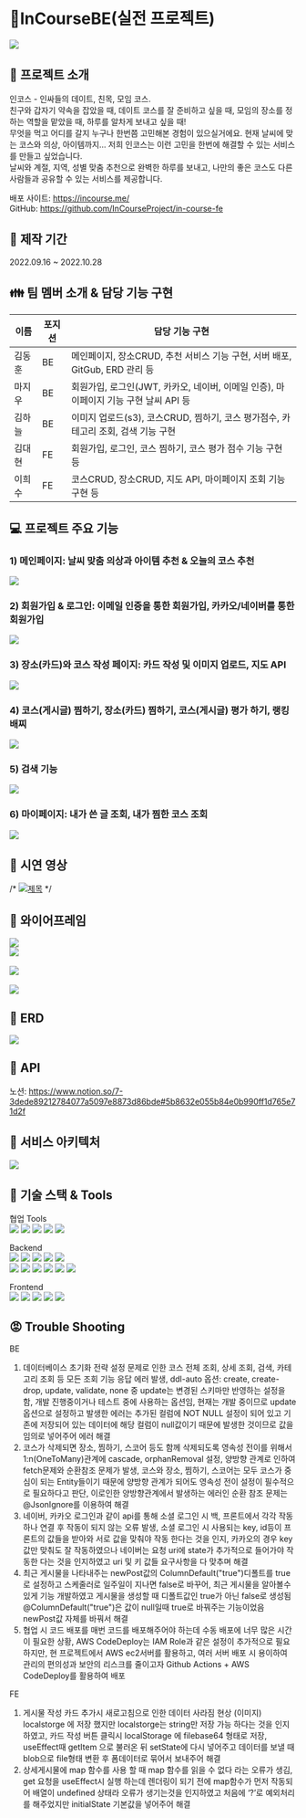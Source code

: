 # 📝InCourseBE(실전 프로젝트)   
<img src="https://user-images.githubusercontent.com/110077343/198350421-e607f10e-e4a4-49e7-a9dd-d6fc9dad2c09.jpg"></img><br/>  

📌 프로젝트 소개
------------- 
인코스 - 인싸들의 데이트, 친목, 모임 코스.    
친구와 갑자기 약속을 잡았을 때, 데이트 코스를 잘 준비하고 싶을 때, 모임의 장소를 정하는 역할을 맡았을 때, 하루를 알차게 보내고 싶을 때!  
무엇을 먹고 어디를 갈지 누구나 한번쯤 고민해본 경험이 있으실거에요. 
현재 날씨에 맞는 코스와 의상, 아이템까지... 저희 인코스는 이런 고민을 한번에 해결할 수 있는 서비스를 만들고 싶었습니다.  
날씨와 계절, 지역, 성별 맞춤 추천으로 완벽한 하루를 보내고, 나만의 좋은 코스도 다른 사람들과 공유할 수 있는 서비스를 제공합니다.

배포 사이트: https://incourse.me/  
GitHub: https://github.com/InCourseProject/in-course-fe

:date: 제작 기간
-------------   
2022.09.16 ~ 2022.10.28 

:family: 팀 멤버 소개 & 담당 기능 구현
-------------   
|이름|포지션|담당 기능 구현|
|------|---|---|
|김동훈|BE|메인페이지, 장소CRUD, 추천 서비스 기능 구현, 서버 배포, GitGub, ERD 관리 등|
|마지우|BE|회원가입, 로그인(JWT, 카카오, 네이버, 이메일 인증), 마이페이지 기능 구현 날씨 API 등|
|김하늘|BE|이미지 업로드(s3), 코스CRUD, 찜하기, 코스 평가점수, 카테고리 조회, 검색 기능 구현|
|김대현|FE|회원가입, 로그인, 코스 찜하기, 코스 평가 점수 기능 구현 등|
|이희수|FE|코스CRUD, 장소CRUD, 지도 API, 마이페이지 조회 기능 구현 등|

:computer: 프로젝트 주요 기능
-------------  
### 1) 메인페이지: 날씨 맞춤 의상과 아이템 추천 & 오늘의 코스 추천   
<img src="https://user-images.githubusercontent.com/110077343/198362950-d1467af3-881a-4d55-a1e6-ee5138171dfd.png"></img><br/>       
### 2) 회원가입 & 로그인: 이메일 인증을 통한 회원가입, 카카오/네이버를 통한 회원가입
<img src="https://user-images.githubusercontent.com/110077343/198349330-6db61e66-4cb4-4eb6-b87e-4e118cc0370b.jpg"></img><br/>     
### 3) 장소(카드)와 코스 작성 페이지: 카드 작성 및 이미지 업로드, 지도 API
<img src="https://user-images.githubusercontent.com/110077343/198349450-6195dc47-0d3a-4ce3-a428-0ba565637a00.jpg"></img><br/>  
### 4) 코스(게시글) 찜하기, 장소(카드) 찜하기, 코스(게시글) 평가 하기, 랭킹 배찌
<img src="https://user-images.githubusercontent.com/110077343/198362817-1d660a39-2931-4a6b-a933-5029fed0446e.png"></img><br/>     
### 5) 검색 기능
<img src="https://user-images.githubusercontent.com/110077343/198350233-c608ffe6-09cb-4586-b150-ce640fd030e7.jpg"></img><br/>      
### 6) 마이페이지: 내가 쓴 글 조회, 내가 찜한 코스 조회   
<img src="https://user-images.githubusercontent.com/110077343/198358995-b5f9043c-714e-4b05-97ba-1fc9fe70a68f.png"></img><br/>  

:movie_camera: 시연 영상
-------------  
/* [![제목](http://img.youtube.com/vi/유튜브썸네일.jpg)](https://www.youtube.com/watch?v=고유번호) */

:green_book: 와이어프레임
------------- 
<img src="https://user-images.githubusercontent.com/110077343/194228885-47af482a-5ab7-4dc7-aa79-4c0b2cdf06ba.png"></img><br/> 
<img src="https://user-images.githubusercontent.com/110077343/194229015-aa30c001-e99c-42e9-8c27-621d6b81d1d0.png"></img><br/>  
<img src="https://user-images.githubusercontent.com/110077343/194229116-226d747d-f463-43ee-87b9-31a6c3497142.png"></img><br/>  
<img src="https://user-images.githubusercontent.com/110077343/194229157-00f698b1-3036-4892-a880-41118112b11e.png"></img><br/>  

:blue_book: ERD
-------------
<img src="https://user-images.githubusercontent.com/110077343/198515914-17525309-4c2d-4425-8c0f-fbba0c9d3890.png"></img><br/>  

:orange_book: API
------------- 
노션: https://www.notion.so/7-3dede89212784077a5097e8873d86bde#5b8632e055b84e0b990ff1d765e71d2f

:ledger: 서비스 아키텍처
-------------
<img src="https://user-images.githubusercontent.com/110077343/198351688-680dc28f-3f0c-4e92-9797-8e84f726088c.png"></img><br/>  


:construction_worker: 기술 스택 & Tools
------------- 
협업 Tools       
<img src="https://img.shields.io/badge/Notion-000000?style=for-the-badge&logo=Notion&logoColor=white">
<img src="https://img.shields.io/badge/Google Sheets-34A853?style=for-the-badge&logo=Google Sheets&logoColor=white">
<img src="https://img.shields.io/badge/Git-F05032?style=for-the-badge&logo=Git&logoColor=white">
<img src="https://img.shields.io/badge/GitHub-181717?style=for-the-badge&logo=GitHub&logoColor=white">
<img src="https://img.shields.io/badge/Sourcetree-0052CC?style=for-the-badge&logo=Sourcetree&logoColor=white">     

Backend   
<img src="https://img.shields.io/badge/Java11-007396?style=for-the-badge&logo=Java11&logoColor=white">
<img src="https://img.shields.io/badge/Spring-6DB33F?style=for-the-badge&logo=Spring&logoColor=white">
<img src="https://img.shields.io/badge/Spring Boot-6DB33F?style=for-the-badge&logo=Spring Boot&logoColor=white">
<img src="https://img.shields.io/badge/Spring Security-6DB33F?style=for-the-badge&logo=Spring Security&logoColor=white">
<img src="https://img.shields.io/badge/JSON Web Tokens-000000?style=for-the-badge&logo=JSON Web Tokens&logoColor=white">  
<img src="https://img.shields.io/badge/Amazon EC2-FF9900?style=for-the-badge&logo=Amazon EC2&logoColor=white">
<img src="https://img.shields.io/badge/Ubuntu-E95420?style=for-the-badge&logo=Ubuntu&logoColor=white">
<img src="https://img.shields.io/badge/Amazon S3-569A31?style=for-the-badge&logo=Amazon S3&logoColor=white">
<img src="https://img.shields.io/badge/MySQL-4479A1?style=for-the-badge&logo=MySQL&logoColor=white"> 
<img src="https://img.shields.io/badge/IntelliJ IDEA-000000?style=for-the-badge&logo=IntelliJ IDEA&logoColor=white"> 
<img src="https://img.shields.io/badge/Postman-FF6C37?style=for-the-badge&logo=Postman&logoColor=white"> 


Frontend    
<img src="https://img.shields.io/badge/React-61DAFB?style=for-the-badge&logo=React&logoColor=white">
<img src="https://img.shields.io/badge/JavaScript-F7DF1E?style=for-the-badge&logo=JavaScript&logoColor=white">
<img src="https://img.shields.io/badge/Axios-5A29E4?style=for-the-badge&logo=Axios&logoColor=white">
<img src="https://img.shields.io/badge/Redux-764ABC?style=for-the-badge&logo=Redux&logoColor=white">
<img src="https://img.shields.io/badge/React Router-CA4245?style=for-the-badge&logo=React Router&logoColor=white">

        
          

:rage: Trouble Shooting
------------- 
BE  
1) 데이터베이스 초기화 전략 설정 문제로 인한 코스 전체 조회, 상세 조회,  검색, 카테고리 조회 등 모든 조회 기능 응답 에러 발생, ddl-auto 옵션: create, create-drop, update, validate, none 중 update는 변경된 스키마만 반영하는 설정을 함, 개발 진행중이거나 테스트 중에 사용하는 옵션임, 현재는 개발 중이므로 update옵션으로 설정하고 발생한 에러는 추가된 컬럼에 NOT NULL 설정이 되어 있고 기존에 저장되어 있는 데이터에 해당 컬럼이 null값이기 때문에 발생한 것이므로 값을 임의로 넣어주어 에러 해결
2) 코스가 삭제되면 장소, 찜하기, 스코어 등도 함께 삭제되도록 영속성 전이를 위해서 1:n(OneToMany)관계에 cascade, orphanRemoval 설정, 양방향 관계로 인하여 fetch문제와 순환참조 문제가 발생, 코스와 장소, 찜하기, 스코어는 모두 코스가 중심이 되는 Entity들이기 때문에 양방향 관계가 되어도 영속성 전이 설정이 필수적으로 필요하다고 판단, 이로인한 양방향관계에서 발생하는 에러인 순환 참조 문제는 @JsonIgnore를 이용하여 해결   
3) 네이버, 카카오 로그인과 같이 api를 통해 소셜 로그인 시 백, 프론트에서 각각 작동하나 연결 후 작동이 되지 않는 오류 발생, 소셜 로그인 시 사용되는 key, id등이 프론트의 값들을 받아와 서로 값을 맞춰야 작동 한다는 것을 인지, 카카오의 경우 key값만 맞춰도 잘 작동하였으나 네이버는 요청 uri에 state가 추가적으로 들어가야 작동한 다는 것을 인지하였고 uri 및 키 값들 요구사항을 다 맞추며 해결    
4) 최근 게시물을 나타내주는 newPost값의 ColumnDefault("true")디폴트를 true로 설정하고 스케줄러로 일주일이 지나면 false로 바꾸어, 최근 게시물을 알아볼수 있게 기능 개발하였고 게시물을 생성할 때 디폴트값인 true가 아닌 false로 생성됨 @ColumnDefault("true")은 값이 null일때 true로 바꿔주는 기능이었음 newPost값 자체를 바꿔서 해결   
5) 협업 시 코드 배포를 매번 코드를 배포해주어야 하는데 수동 배포에 너무 많은 시간이 필요한 상황, AWS CodeDeploy는 IAM Role과 같은 설정이 추가적으로 필요하지만, 현 프로젝트에서 AWS ec2서버를 활용하고, 여러 서버 배포 시 용이하여 관리의 편의성과 보안의 리스크를 줄이고자 Github Actions + AWS CodeDeploy를 활용하여 배포

   
FE  
1) 게시물 작성 카드 추가시 새로고침으로 인한 데이터 사라짐 현상 (이미지) localstorge 에 저장 했지만 localstorge는 string만 저장 가능 하다는 것을 인지하였고, 카드 작성 버튼 클릭시 localStorage 에 filebase64 형태로 저장, useEffect때 getItem 으로 불러온 뒤 setState에 다시 넣어주고 데이터를 보낼 때 blob으로 file형태 변환 후 폼데이터로 묶어서 보내주어 해결 
2) 상세게시물에 map 함수를 사용 할 때 map 함수를 읽을 수 없다 라는 오류가 생김, get 요청을 useEffect시 실행 하는데 렌더링이 되기 전에 map함수가 먼저 작동되어 배열이 undefined 상태라 오류가 생기는것을 인지하였고 처음에 ‘?’로 예외처리를 해주었지만 initialState 기본값을 넣어주어 해결      
